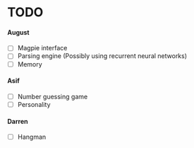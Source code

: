 # TODO
#### August
- [ ] Magpie interface
- [ ] Parsing engine (Possibly using recurrent neural networks) 
- [ ] Memory

#### Asif
- [ ] Number guessing game
- [ ] Personality

#### Darren
- [ ] Hangman
